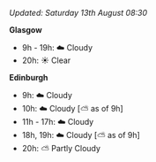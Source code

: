 *Updated: Saturday 13th August 08:30*

**Glasgow**

* 9h - 19h: :cloud: Cloudy
* 20h: :sunny: Clear

**Edinburgh**

* 9h: :cloud: Cloudy
* 10h: :cloud: Cloudy [:partly_sunny: as of 9h]
* 11h - 17h: :cloud: Cloudy
* 18h, 19h: :cloud: Cloudy [:partly_sunny: as of 9h]
* 20h: :partly_sunny: Partly Cloudy
